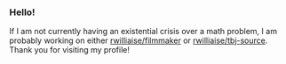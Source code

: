 ### Hello!
If I am not currently having an existential crisis over a math problem, I am probably working on either [rwilliaise/filmmaker](https://github.com/rwilliaise/filmmaker) or [rwilliaise/tbj-source](https://github.com/rwilliaise/tbj-source). Thank you for visiting my profile!
